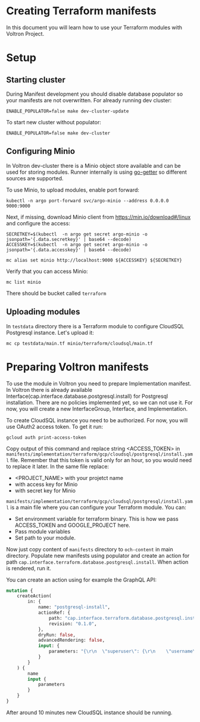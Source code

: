 # Creating Terraform manifests

In this document you will learn how to use your Terraform modules with Voltron Project.

# Setup

## Starting cluster

During Manifest development you should disable database populator so your manifests are not overwritten.
For already running dev cluster:

```shell
ENABLE_POPULATOR=false make dev-cluster-update
```

To start new cluster without populator:

```shell
ENABLE_POPULATOR=false make dev-cluster
```

## Configuring Minio

In Voltron dev-cluster there is a Minio object store available and can be used for storing modules.
Runner internally is using [go-getter](https://github.com/hashicorp/go-getter) so different sources are supported.

To use Minio, to upload modules, enable port forward:

```shell
kubectl -n argo port-forward svc/argo-minio --address 0.0.0.0 9000:9000
```

Next, if missing, download Minio client from https://min.io/download#/linux  and configure the access:

```shell
SECRETKEY=$(kubectl  -n argo get secret argo-minio -o jsonpath='{.data.secretkey}' | base64 --decode)
ACCESSKEY=$(kubectl  -n argo get secret argo-minio -o jsonpath='{.data.accesskey}' | base64 --decode)

mc alias set minio http://localhost:9000 ${ACCESSKEY} ${SECRETKEY}
```

Verify that you can access Minio:

```shell
mc list minio
```

There should be bucket called `terraform`

## Uploading modules

In `testdata` directory there is a Terraform module to configure CloudSQL Postgresql instance.
Let's upload it:

```shell
mc cp testdata/main.tf minio/terraform/cloudsql/main.tf
```

# Preparing Voltron manifests

To use the module in Voltron you need to prepare Implementation manifest. In Voltron there is
already available Interface(cap.interface.database.postgresql.install) for Postgresql installation.
There are no policies implemented yet, so we can not use it. For now, you will create a new InterfaceGroup, Interface,
and Implementation.

To create CloudSQL instance you need to be authorized. For now, you will use OAuth2 access token. To get it run:

```shell
gcloud auth print-access-token
```

Copy output of this command and replace string <ACCESS_TOKEN> in `manifests/implementation/terraform/gcp/cloudsql/postgresql/install.yaml` file.
Remember that this token is valid only for an hour, so you would need to replace it later.
In the same file replace:

* <PROJECT_NAME> with your projetct name
* <ACCESSKEY> with access key for Minio
* <SECRETKEY> with secret key for Minio

`manifests/implementation/terraform/gcp/cloudsql/postgresql/install.yaml` is a main file where you can configure your Terraform module. You can:

- Set environment variable for terraform binary. This is how we pass ACCESS_TOKEN and GOOGLE_PROJECT here.
- Pass module variables
- Set path to your module.

Now just copy content of `manifests` directory to `och-content` in main directory. Populate new manifests using populator and create an action for path `cap.interface.terraform.database.postgresql.install`. When action is rendered, run it.

You can create an action using for example the GraphQL API:

```graphql
mutation {
    createAction(
        in: {
            name: "postgresql-install",
            actionRef: {
                path: "cap.interface.terraform.database.postgresql.install",
                revision: "0.1.0",
            },
            dryRun: false,
            advancedRendering: false,
            input: {
                parameters: "{\r\n  \"superuser\": {\r\n    \"username\": \"postgres\",\r\n    \"password\": \"s3cr3t\"\r\n  },\r\n  \"defaultDBName\": \"postgres\"\r\n}"
            }
        }
    ) {
        name
        input {
            parameters
        }
    }
}
```

After around 10 minutes new CloudSQL instance should be running.
